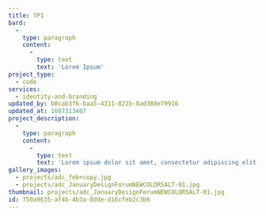 ```yaml
---
title: TP1
bard:
  -
    type: paragraph
    content:
      -
        type: text
        text: 'Lorem Ipsum'
project_type:
  - code
services:
  - identity-and-branding
updated_by: b8cab3f6-baa5-4311-822b-8ad388e79916
updated_at: 1607313407
project_description:
  -
    type: paragraph
    content:
      -
        type: text
        text: 'Lorem ipsum dolor sit amet, consectetur adipiscing elit, sed do eiusmod tempor incididunt ut labore et dolore magna aliqua. Ut enim ad minim veniam, quis nostrud exercitation ullamco laboris nisi ut aliquip ex ea commodo consequat. Duis aute irure dolor in reprehenderit in voluptate velit esse cillum dolore eu fugiat nulla pariatur. Excepteur sint occaecat cupidatat non proident, sunt in culpa qui officia deserunt mollit anim id est laborum.'
gallery_images:
  - projects/adc_feb+copy.jpg
  - projects/adc_JanuaryDesignForumNEWCOLORSALT-01.jpg
thumbnail: projects/adc_JanuaryDesignForumNEWCOLORSALT-01.jpg
id: 750a9635-af4b-4b3a-8dde-d16cfeb2c3b6
---
```

